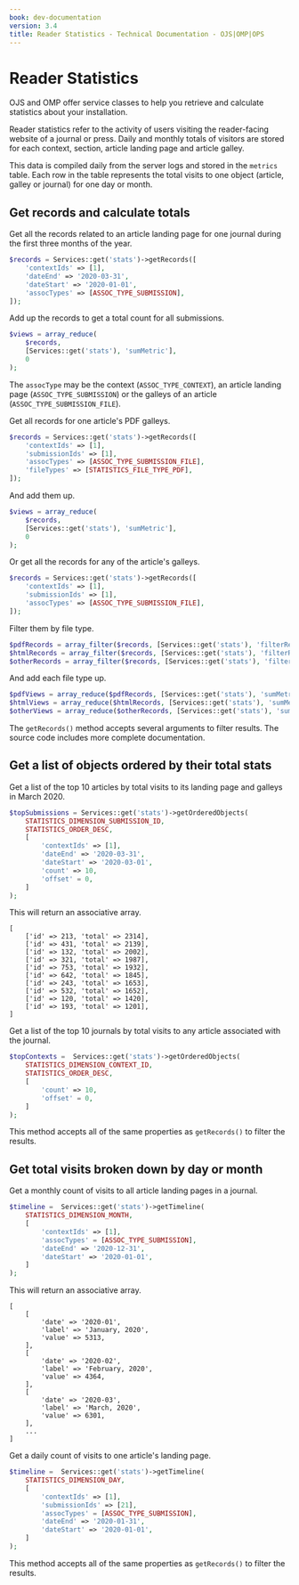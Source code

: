 ```yaml
---
book: dev-documentation
version: 3.4
title: Reader Statistics - Technical Documentation - OJS|OMP|OPS
---
```


# Reader Statistics

OJS and OMP offer service classes to help you retrieve and calculate statistics about your installation.

Reader statistics refer to the activity of users visiting the reader-facing website of a journal or press. Daily and monthly totals of visitors are stored for each context, section, article landing page and article galley.

This data is compiled daily from the server logs and stored in the `metrics` table. Each row in the table represents the total visits to one object (article, galley or journal) for one day or month.

## Get records and calculate totals

Get all the records related to an article landing page for one journal during the first three months of the year.

```php
$records = Services::get('stats')->getRecords([
	'contextIds' => [1],
	'dateEnd' => '2020-03-31',
	'dateStart' => '2020-01-01',
	'assocTypes' => [ASSOC_TYPE_SUBMISSION],
]);
```

Add up the records to get a total count for all submissions.

```php
$views = array_reduce(
	$records,
	[Services::get('stats'), 'sumMetric'],
	0
);
```

The `assocType` may be the context (`ASSOC_TYPE_CONTEXT`), an article landing page (`ASSOC_TYPE_SUBMISSION`) or the galleys of an article (`ASSOC_TYPE_SUBMISSION_FILE`).

Get all records for one article's PDF galleys.

```php
$records = Services::get('stats')->getRecords([
	'contextIds' => [1],
	'submissionIds' => [1],
	'assocTypes' => [ASSOC_TYPE_SUBMISSION_FILE],
	'fileTypes' => [STATISTICS_FILE_TYPE_PDF],
]);
```

And add them up.

```php
$views = array_reduce(
	$records,
	[Services::get('stats'), 'sumMetric'],
	0
);
```

Or get all the records for any of the article's galleys.

```php
$records = Services::get('stats')->getRecords([
	'contextIds' => [1],
	'submissionIds' => [1],
	'assocTypes' => [ASSOC_TYPE_SUBMISSION_FILE],
]);
```

Filter them by file type.

```php
$pdfRecords = array_filter($records, [Services::get('stats'), 'filterRecordPdf']);
$htmlRecords = array_filter($records, [Services::get('stats'), 'filterRecordHtml']);
$otherRecords = array_filter($records, [Services::get('stats'), 'filterRecordOther']);
```

And add each file type up.

```php
$pdfViews = array_reduce($pdfRecords, [Services::get('stats'), 'sumMetric'], 0);
$htmlViews = array_reduce($htmlRecords, [Services::get('stats'), 'sumMetric'], 0);
$otherViews = array_reduce($otherRecords, [Services::get('stats'), 'sumMetric'], 0);
```

The `getRecords()` method accepts several arguments to filter results. The source code includes more complete documentation.

## Get a list of objects ordered by their total stats

Get a list of the top 10 articles by total visits to its landing page and galleys in March 2020.

```php
$topSubmissions = Services::get('stats')->getOrderedObjects(
	STATISTICS_DIMENSION_SUBMISSION_ID,
	STATISTICS_ORDER_DESC,
	[
		'contextIds' => [1],
		'dateEnd' => '2020-03-31',
		'dateStart' => '2020-03-01',
		'count' => 10,
		'offset' = 0,
	]
);
```

This will return an associative array.

```
[
	['id' => 213, 'total' => 2314],
	['id' => 431, 'total' => 2139],
	['id' => 132, 'total' => 2002],
	['id' => 321, 'total' => 1987],
	['id' => 753, 'total' => 1932],
	['id' => 642, 'total' => 1845],
	['id' => 243, 'total' => 1653],
	['id' => 532, 'total' => 1652],
	['id' => 120, 'total' => 1420],
	['id' => 193, 'total' => 1201],
]
```

Get a list of the top 10 journals by total visits to any article associated with the journal.

```php
$topContexts =  Services::get('stats')->getOrderedObjects(
	STATISTICS_DIMENSION_CONTEXT_ID,
	STATISTICS_ORDER_DESC,
	[
		'count' => 10,
		'offset' = 0,
	]
);
```

This method accepts all of the same properties as `getRecords()` to filter the results.

## Get total visits broken down by day or month

Get a monthly count of visits to all article landing pages in a journal.

```php
$timeline =  Services::get('stats')->getTimeline(
	STATISTICS_DIMENSION_MONTH,
	[
		'contextIds' => [1],
		'assocTypes' = [ASSOC_TYPE_SUBMISSION],
		'dateEnd' => '2020-12-31',
		'dateStart' => '2020-01-01',
	]
);
```

This will return an associative array.

```
[
	[
		'date' => '2020-01',
		'label' => 'January, 2020',
		'value' => 5313,
	],
	[
		'date' => '2020-02',
		'label' => 'February, 2020',
		'value' => 4364,
	],
	[
		'date' => '2020-03',
		'label' => 'March, 2020',
		'value' => 6301,
	],
	...
]
```

Get a daily count of visits to one article's landing page.

```php
$timeline =  Services::get('stats')->getTimeline(
	STATISTICS_DIMENSION_DAY,
	[
		'contextIds' => [1],
		'submissionIds' => [21],
		'assocTypes' = [ASSOC_TYPE_SUBMISSION],
		'dateEnd' => '2020-01-31',
		'dateStart' => '2020-01-01',
	]
);
```

This method accepts all of the same properties as `getRecords()` to filter the results.
